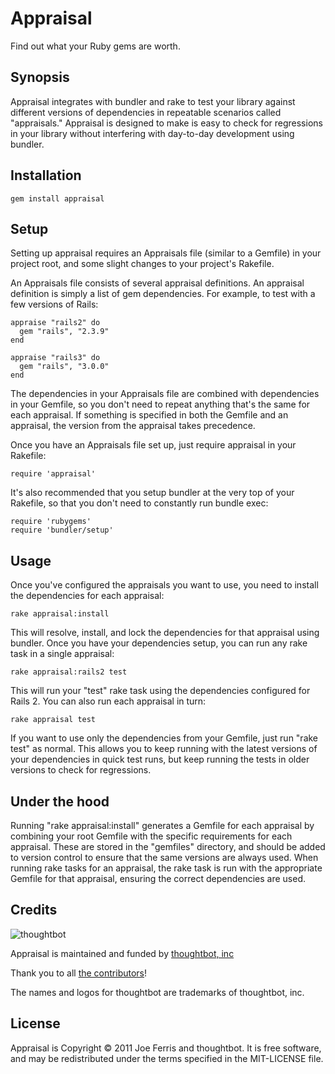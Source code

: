 Appraisal
=========

Find out what your Ruby gems are worth.

Synopsis
--------

Appraisal integrates with bundler and rake to test your library against
different versions of dependencies in repeatable scenarios called "appraisals."
Appraisal is designed to make is easy to check for regressions in your library
without interfering with day-to-day development using bundler.

Installation
------------

    gem install appraisal

Setup
-----

Setting up appraisal requires an Appraisals file (similar to a Gemfile) in your
project root, and some slight changes to your project's Rakefile.

An Appraisals file consists of several appraisal definitions. An appraisal
definition is simply a list of gem dependencies. For example, to test with a
few versions of Rails:

    appraise "rails2" do
      gem "rails", "2.3.9"
    end

    appraise "rails3" do
      gem "rails", "3.0.0"
    end

The dependencies in your Appraisals file are combined with dependencies in your
Gemfile, so you don't need to repeat anything that's the same for each
appraisal. If something is specified in both the Gemfile and an appraisal, the
version from the appraisal takes precedence.

Once you have an Appraisals file set up, just require appraisal in your Rakefile:

    require 'appraisal'

It's also recommended that you setup bundler at the very top of your Rakefile,
so that you don't need to constantly run bundle exec:

    require 'rubygems'
    require 'bundler/setup'

Usage
-----

Once you've configured the appraisals you want to use, you need to install the
dependencies for each appraisal:

    rake appraisal:install

This will resolve, install, and lock the dependencies for that appraisal using
bundler. Once you have your dependencies setup, you can run any rake task in a
single appraisal:

    rake appraisal:rails2 test

This will run your "test" rake task using the dependencies configured for Rails
2. You can also run each appraisal in turn:

    rake appraisal test

If you want to use only the dependencies from your Gemfile, just run "rake
test" as normal. This allows you to keep running with the latest versions of
your dependencies in quick test runs, but keep running the tests in older
versions to check for regressions.

Under the hood
--------------

Running "rake appraisal:install" generates a Gemfile for each appraisal by
combining your root Gemfile with the specific requirements for each appraisal.
These are stored in the "gemfiles" directory, and should be added to version
control to ensure that the same versions are always used. When running rake
tasks for an appraisal, the rake task is run with the appropriate Gemfile for
that appraisal, ensuring the correct dependencies are used.

Credits
-------

![thoughtbot](http://thoughtbot.com/images/tm/logo.png)

Appraisal is maintained and funded by [thoughtbot, inc](http://thoughtbot.com/community)

Thank you to all [the contributors](https://github.com/thoughtbot/appraisal/contributors)!

The names and logos for thoughtbot are trademarks of thoughtbot, inc.

License
-------

Appraisal is Copyright © 2011 Joe Ferris and thoughtbot. It is free software, and may be redistributed under the terms specified in the MIT-LICENSE file.
